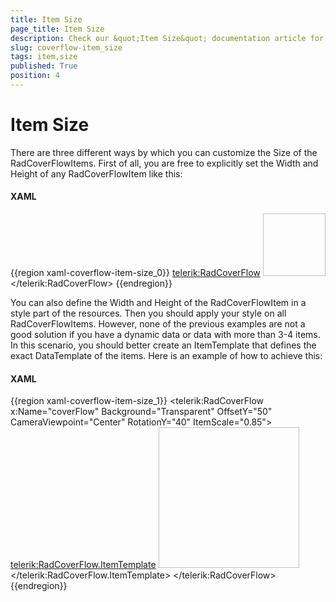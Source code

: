 ```yaml
---
title: Item Size
page_title: Item Size
description: Check our &quot;Item Size&quot; documentation article for the RadCoverflow WPF control.
slug: coverflow-item_size
tags: item,size
published: True
position: 4
---
```


# Item Size

There are three different ways by which you can customize the Size of the RadCoverFlowItems. First of all, you are free to explicitly set the Width and Height of any RadCoverFlowItem like this:

#### __XAML__

{{region xaml-coverflow-item-size_0}}
	<telerik:RadCoverFlow>
	        <Image Source="/CoverFlow/Images/01.png" Stretch="None" Width="100" Height="100" />
	</telerik:RadCoverFlow>
{{endregion}}

You can also define the Width and Height of the RadCoverFlowItem in a style part of the resources. Then you should apply your style on all RadCoverFlowItems. However, none of the previous examples are not a good solution if you have a dynamic data or data with more than 3-4 items. In this scenario, you should better create an ItemTemplate that defines the exact DataTemplate of the items. Here is an example of how to achieve this:

#### __XAML__

{{region xaml-coverflow-item-size_1}}
	<telerik:RadCoverFlow x:Name="coverFlow" Background="Transparent" OffsetY="50" CameraViewpoint="Center" RotationY="40" ItemScale="0.85">
	       <telerik:RadCoverFlow.ItemTemplate>
	               <DataTemplate>
	                     <Image Source="{Binding}" Width="225" Height="225" Stretch="Uniform" telerik:RadCoverFlow.EnableLoadNotification="True" />
	               </DataTemplate>
	       </telerik:RadCoverFlow.ItemTemplate>
	</telerik:RadCoverFlow>
{{endregion}}


